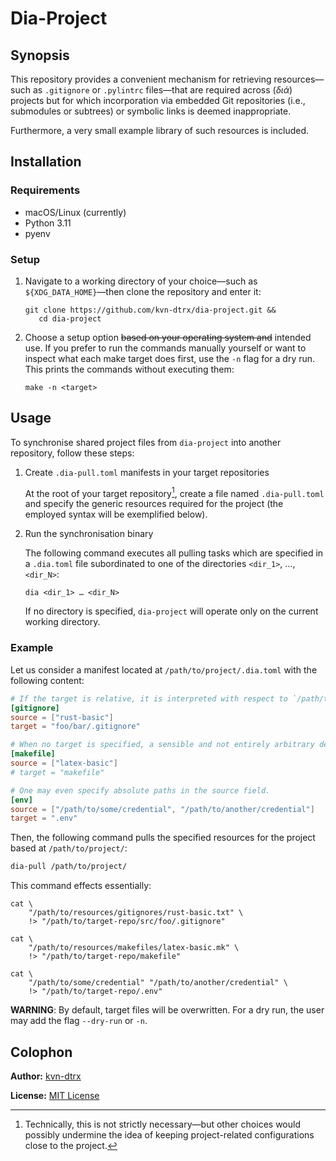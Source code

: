 # Dia-Project

## Synopsis

This repository provides a convenient mechanism for retrieving resources—such as `.gitignore` or `.pylintrc` files—that are required across (*διά*) projects but for which incorporation via embedded Git repositories (i.e., submodules or subtrees) or symbolic links is deemed inappropriate.

Furthermore, a very small example library of such resources is included.

## Installation

### Requirements

- macOS/Linux (currently)
- Python 3.11
- pyenv

### Setup

1. Navigate to a working directory of your choice—such as `${XDG_DATA_HOME}`—then clone the repository and enter it:

    ``` shell
    git clone https://github.com/kvn-dtrx/dia-project.git &&
       cd dia-project
    ```

2. Choose a setup option ~~based on your operating system and~~ intended use. If you prefer to run the commands manually yourself or want to inspect what each make target does first, use the `-n` flag for a dry run. This prints the commands without executing them:

    ``` shell
    make -n <target>
    ```

## Usage

To synchronise shared project files from `dia-project` into another repository, follow these steps:

1. Create `.dia-pull.toml` manifests in your target repositories

   At the root of your target repository[^technically], create a file named `.dia-pull.toml` and specify the generic resources required for the project (the employed syntax will be exemplified below).

   [^technically]: Technically, this is not strictly necessary—but other choices would possibly undermine the idea of keeping project-related configurations close to the project.

2. Run the synchronisation binary

   The following command executes all pulling tasks which are specified in a `.dia.toml` file subordinated to one of the directories `<dir_1>`, …, `<dir_N>`:

   ``` shell
   dia <dir_1> … <dir_N>
   ```

   If no directory is specified, `dia-project` will operate only on the current working directory.

### Example

Let us consider a manifest located at `/path/to/project/.dia.toml` with the following content:

```toml
# If the target is relative, it is interpreted with respect to `/path/to/resources/type/`.
[gitignore]
source = ["rust-basic"]
target = "foo/bar/.gitignore"

# When no target is specified, a sensible and not entirely arbitrary default is used.
[makefile]
source = ["latex-basic"]
# target = "makefile"

# One may even specify absolute paths in the source field.
[env]
source = ["/path/to/some/credential", "/path/to/another/credential"]
target = ".env"
```

<!-- 
TODO Document new features:
- Lists: One may now write [[foo]] for multiple files of the same kind.
- Copy or symlink.
-->

Then, the following command pulls the specified resources for the project based at `/path/to/project/`:

```sh
dia-pull /path/to/project/
```

This command effects essentially:

``` shell
cat \
    "/path/to/resources/gitignores/rust-basic.txt" \
    !> "/path/to/target-repo/src/foo/.gitignore"

cat \
    "/path/to/resources/makefiles/latex-basic.mk" \
    !> "/path/to/target-repo/makefile"

cat \
    "/path/to/some/credential" "/path/to/another/credential" \
    !> "/path/to/target-repo/.env"
```

**WARNING**: By default, target files will be overwritten. For a dry run, the user may add the flag `--dry-run` or `-n`.

## Colophon

**Author:** [kvn-dtrx](https://github.com/kvn-dtrx)

**License:** [MIT License](license.txt)
